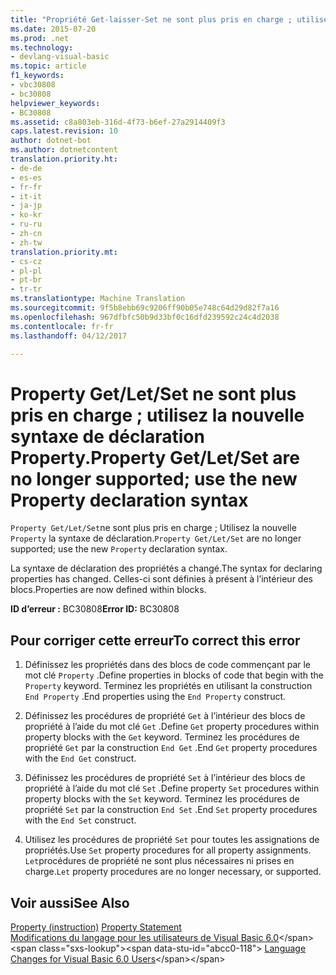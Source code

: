 ```yaml
---
title: "Propriété Get-laisser-Set ne sont plus pris en charge ; utiliser la nouvelle syntaxe de déclaration de propriété | Documents Microsoft"
ms.date: 2015-07-20
ms.prod: .net
ms.technology:
- devlang-visual-basic
ms.topic: article
f1_keywords:
- vbc30808
- bc30808
helpviewer_keywords:
- BC30808
ms.assetid: c8a803eb-316d-4f73-b6ef-27a2914409f3
caps.latest.revision: 10
author: dotnet-bot
ms.author: dotnetcontent
translation.priority.ht:
- de-de
- es-es
- fr-fr
- it-it
- ja-jp
- ko-kr
- ru-ru
- zh-cn
- zh-tw
translation.priority.mt:
- cs-cz
- pl-pl
- pt-br
- tr-tr
ms.translationtype: Machine Translation
ms.sourcegitcommit: 9f5b8ebb69c9206ff90b05e748c64d29d82f7a16
ms.openlocfilehash: 967dfbfc50b9d33bf0c16dfd239592c24c4d2038
ms.contentlocale: fr-fr
ms.lasthandoff: 04/12/2017

---
```

# <a name="property-getletset-are-no-longer-supported-use-the-new-property-declaration-syntax"></a><span data-ttu-id="abcc0-102">Property Get/Let/Set ne sont plus pris en charge ; utilisez la nouvelle syntaxe de déclaration Property.</span><span class="sxs-lookup"><span data-stu-id="abcc0-102">Property Get/Let/Set are no longer supported; use the new Property declaration syntax</span></span>
<span data-ttu-id="abcc0-103">`Property Get/Let/Set`ne sont plus pris en charge ; Utilisez la nouvelle `Property` la syntaxe de déclaration.</span><span class="sxs-lookup"><span data-stu-id="abcc0-103">`Property Get/Let/Set` are no longer supported; use the new `Property` declaration syntax.</span></span>  
  
 <span data-ttu-id="abcc0-104">La syntaxe de déclaration des propriétés a changé.</span><span class="sxs-lookup"><span data-stu-id="abcc0-104">The syntax for declaring properties has changed.</span></span> <span data-ttu-id="abcc0-105">Celles-ci sont définies à présent à l’intérieur des blocs.</span><span class="sxs-lookup"><span data-stu-id="abcc0-105">Properties are now defined within blocks.</span></span>  
  
 <span data-ttu-id="abcc0-106">**ID d’erreur :** BC30808</span><span class="sxs-lookup"><span data-stu-id="abcc0-106">**Error ID:** BC30808</span></span>  
  
## <a name="to-correct-this-error"></a><span data-ttu-id="abcc0-107">Pour corriger cette erreur</span><span class="sxs-lookup"><span data-stu-id="abcc0-107">To correct this error</span></span>  
  
1.  <span data-ttu-id="abcc0-108">Définissez les propriétés dans des blocs de code commençant par le mot clé `Property` .</span><span class="sxs-lookup"><span data-stu-id="abcc0-108">Define properties in blocks of code that begin with the `Property` keyword.</span></span> <span data-ttu-id="abcc0-109">Terminez les propriétés en utilisant la construction `End Property` .</span><span class="sxs-lookup"><span data-stu-id="abcc0-109">End properties using the `End Property` construct.</span></span>  
  
2.  <span data-ttu-id="abcc0-110">Définissez les procédures de propriété `Get` à l’intérieur des blocs de propriété à l’aide du mot clé `Get` .</span><span class="sxs-lookup"><span data-stu-id="abcc0-110">Define `Get` property procedures within property blocks with the `Get` keyword.</span></span> <span data-ttu-id="abcc0-111">Terminez les procédures de propriété `Get` par la construction `End Get` .</span><span class="sxs-lookup"><span data-stu-id="abcc0-111">End `Get` property procedures with the `End Get` construct.</span></span>  
  
3.  <span data-ttu-id="abcc0-112">Définissez les procédures de propriété `Set` à l’intérieur des blocs de propriété à l’aide du mot clé `Set` .</span><span class="sxs-lookup"><span data-stu-id="abcc0-112">Define property `Set` procedures within property blocks with the `Set` keyword.</span></span> <span data-ttu-id="abcc0-113">Terminez les procédures de propriété `Set` par la construction `End Set` .</span><span class="sxs-lookup"><span data-stu-id="abcc0-113">End `Set` property procedures with the `End Set` construct.</span></span>  
  
4.  <span data-ttu-id="abcc0-114">Utilisez les procédures de propriété `Set` pour toutes les assignations de propriétés.</span><span class="sxs-lookup"><span data-stu-id="abcc0-114">Use `Set` property procedures for all property assignments.</span></span> <span data-ttu-id="abcc0-115">`Let`procédures de propriété ne sont plus nécessaires ni prises en charge.</span><span class="sxs-lookup"><span data-stu-id="abcc0-115">`Let` property procedures are no longer necessary, or supported.</span></span>  
  
## <a name="see-also"></a><span data-ttu-id="abcc0-116">Voir aussi</span><span class="sxs-lookup"><span data-stu-id="abcc0-116">See Also</span></span>  
 <span data-ttu-id="abcc0-117">[Property (instruction)](../../visual-basic/language-reference/statements/property-statement.md) </span><span class="sxs-lookup"><span data-stu-id="abcc0-117">[Property Statement](../../visual-basic/language-reference/statements/property-statement.md) </span></span>  
<span data-ttu-id="abcc0-118"> [Modifications du langage pour les utilisateurs de Visual Basic 6.0](https://msdn.microsoft.com/library/skw8dhdd(v=vs.90).aspx)</span><span class="sxs-lookup"><span data-stu-id="abcc0-118"> [Language Changes for Visual Basic 6.0 Users](https://msdn.microsoft.com/library/skw8dhdd(v=vs.90).aspx)</span></span>
